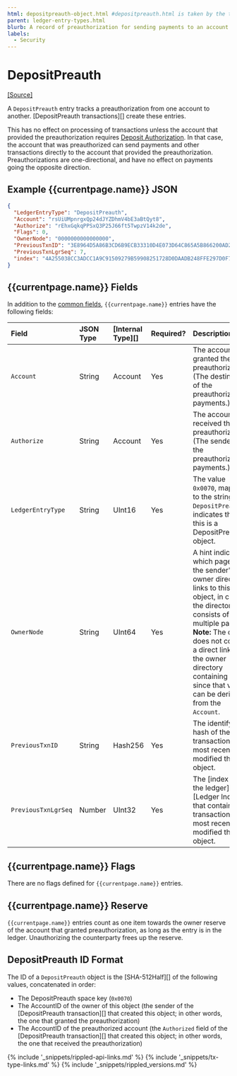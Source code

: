 ```yaml
---
html: depositpreauth-object.html #depositpreauth.html is taken by the tx type
parent: ledger-entry-types.html
blurb: A record of preauthorization for sending payments to an account that requires authorization.
labels:
  - Security
---
```

# DepositPreauth
[[Source]](https://github.com/XRPLF/rippled/blob/master/src/ripple/protocol/impl/LedgerFormats.cpp#L172-L178 "Source")

A `DepositPreauth` entry tracks a preauthorization from one account to another. [DepositPreauth transactions][] create these entries.

This has no effect on processing of transactions unless the account that provided the preauthorization requires [Deposit Authorization](depositauth.html). In that case, the account that was preauthorized can send payments and other transactions directly to the account that provided the preauthorization. Preauthorizations are one-directional, and have no effect on payments going the opposite direction.

## Example {{currentpage.name}} JSON

```json
{
  "LedgerEntryType": "DepositPreauth",
  "Account": "rsUiUMpnrgxQp24dJYZDhmV4bE3aBtQyt8",
  "Authorize": "rEhxGqkqPPSxQ3P25J66ft5TwpzV14k2de",
  "Flags": 0,
  "OwnerNode": "0000000000000000",
  "PreviousTxnID": "3E8964D5A86B3CD6B9ECB33310D4E073D64C865A5B866200AD2B7E29F8326702",
  "PreviousTxnLgrSeq": 7,
  "index": "4A255038CC3ADCC1A9C91509279B59908251728D0DAADB248FFE297D0F7E068C"
}
```

## {{currentpage.name}} Fields

In addition to the [common fields](ledger-entry-common-fields.html), `{{currentpage.name}}` entries have the following fields:

| Field               | JSON Type        | [Internal Type][] | Required? | Description     |
|:--------------------|:-----------------|:------------------|:----------|:----------------|
| `Account`           | String           | Account           | Yes       | The account that granted the preauthorization. (The destination of the preauthorized payments.) |
| `Authorize`         | String           | Account           | Yes       | The account that received the preauthorization. (The sender of the preauthorized payments.) |
| `LedgerEntryType`   | String           | UInt16            | Yes       | The value `0x0070`, mapped to the string `DepositPreauth`, indicates that this is a DepositPreauth object. |
| `OwnerNode`         | String           | UInt64            | Yes       | A hint indicating which page of the sender's owner directory links to this object, in case the directory consists of multiple pages. **Note:** The object does not contain a direct link to the owner directory containing it, since that value can be derived from the `Account`. |
| `PreviousTxnID`     | String           | Hash256           | Yes       | The identifying hash of the transaction that most recently modified this object. |
| `PreviousTxnLgrSeq` | Number           | UInt32            | Yes       | The [index of the ledger][Ledger Index] that contains the transaction that most recently modified this object. |


## {{currentpage.name}} Flags

There are no flags defined for `{{currentpage.name}}` entries.

## {{currentpage.name}} Reserve

`{{currentpage.name}}` entries count as one item towards the owner reserve of the account that granted preauthorization, as long as the entry is in the ledger. Unauthorizing the counterparty frees up the reserve.

## DepositPreauth ID Format

The ID of a `DepositPreauth` object is the [SHA-512Half][] of the following values, concatenated in order:

* The DepositPreauth space key (`0x0070`)
* The AccountID of the owner of this object (the sender of the [DepositPreauth transaction][] that created this object; in other words, the one that granted the preauthorization)
* The AccountID of the preauthorized account (the `Authorized` field of the [DepositPreauth transaction][] that created this object; in other words, the one that received the preauthorization)

<!--{# common link defs #}-->
{% include '_snippets/rippled-api-links.md' %}
{% include '_snippets/tx-type-links.md' %}
{% include '_snippets/rippled_versions.md' %}
